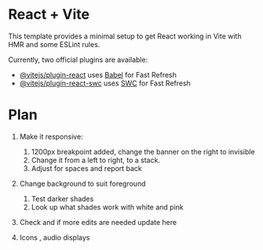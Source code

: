 # React + Vite

This template provides a minimal setup to get React working in Vite with HMR and some ESLint rules.

Currently, two official plugins are available:

- [@vitejs/plugin-react](https://github.com/vitejs/vite-plugin-react/blob/main/packages/plugin-react/README.md) uses [Babel](https://babeljs.io/) for Fast Refresh
- [@vitejs/plugin-react-swc](https://github.com/vitejs/vite-plugin-react-swc) uses [SWC](https://swc.rs/) for Fast Refresh


# Plan

1. Make it responsive:
    1. 1200px breakpoint added, change the banner on the right to invisible
    2. Change it from a left to right, to a stack.
    3. Adjust for spaces and report back
2. Change background to suit foreground
    1. Test darker shades
    2. Look up what shades work with white and pink
3. Check and if more edits are needed update here

4. Icons , audio displays
    